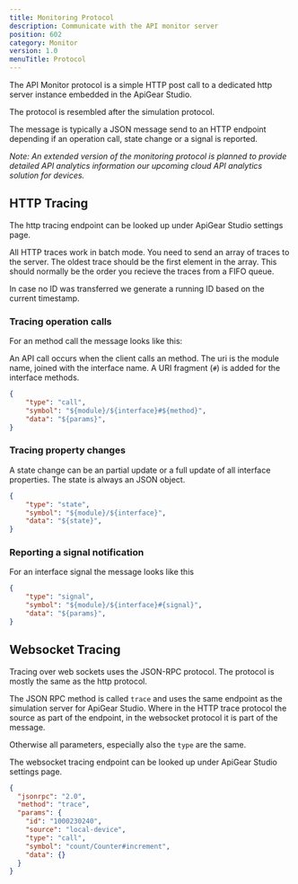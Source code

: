 ```yaml
---
title: Monitoring Protocol
description: Communicate with the API monitor server
position: 602
category: Monitor
version: 1.0
menuTitle: Protocol
---
```


The API Monitor protocol is a simple HTTP post call to a dedicated http server instance embedded in the ApiGear Studio.

The protocol is resembled after the simulation protocol.

The message is typically a JSON message send to an HTTP endpoint depending if an operation call, state change or a signal is reported.

*Note: An extended version of the monitoring protocol is planned to provide detailed API analytics information our upcoming cloud API analytics solution for devices.*

## HTTP Tracing

The http tracing endpoint can be looked up under ApiGear Studio settings page.

All HTTP traces work in batch mode. You need to send an array of traces to the server. The oldest trace should be the first element in the array. This should normally be the order you recieve the traces from a FIFO queue.

In case no ID was transferred we generate a running ID based on the current timestamp.


### Tracing operation calls

For an method call the message looks like this:

An API call occurs when the client calls an method. The uri is the module name, joined with the interface name. A URI fragment (`#`) is added for the interface methods.

```json
{
    "type": "call",
    "symbol": "${module}/${interface}#${method}",
    "data": "${params}",
}
```

### Tracing property changes

A state change can be an partial update or a full update of all interface properties. The state is always an JSON object.

```json
{
    "type": "state",
    "symbol": "${module}/${interface}",
    "data": "${state}",
}
```


### Reporting a signal notification

For an interface signal the message looks like this

```json
{
    "type": "signal",
    "symbol": "${module}/${interface}#{signal}",
    "data": "${params}",
}
```




## Websocket Tracing

Tracing over web sockets uses the JSON-RPC protocol. The protocol is mostly the same as the http protocol.

The JSON RPC method is called `trace` and uses the same endpoint as the simulation server for ApiGear Studio.
Where in the HTTP trace protocol the source as part of the endpoint, in the websocket protocol it is part of the message. 

Otherwise all parameters, especially also the `type` are the same.

The websocket tracing endpoint can be looked up under ApiGear Studio settings page.

```json
{
  "jsonrpc": "2.0",
  "method": "trace",
  "params": {
    "id": "1000230240",
    "source": "local-device",
    "type": "call",
    "symbol": "count/Counter#increment",
    "data": {}
  }
}
```